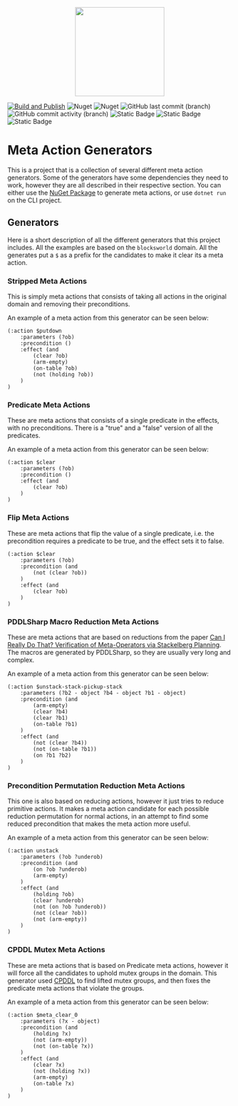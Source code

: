 <p align="center">
    <img src="https://github.com/kris701/MetaActionGenerators/assets/22596587/1e293720-ce6e-4db6-a8f1-ecbe115362ce" width="200" height="200" />
</p>

[![Build and Publish](https://github.com/kris701/MetaActionGenerators/actions/workflows/dotnet-desktop.yml/badge.svg)](https://github.com/kris701/MetaActionGenerators/actions/workflows/dotnet-desktop.yml)
![Nuget](https://img.shields.io/nuget/v/MetaActionGenerators)
![Nuget](https://img.shields.io/nuget/dt/MetaActionGenerators)
![GitHub last commit (branch)](https://img.shields.io/github/last-commit/kris701/MetaActionGenerators/main)
![GitHub commit activity (branch)](https://img.shields.io/github/commit-activity/m/kris701/MetaActionGenerators)
![Static Badge](https://img.shields.io/badge/Platform-Windows-blue)
![Static Badge](https://img.shields.io/badge/Platform-Linux-blue)
![Static Badge](https://img.shields.io/badge/Framework-dotnet--8.0-green)

# Meta Action Generators
This is a project that is a collection of several different meta action generators.
Some of the generators have some dependencies they need to work, however they are all described in their respective section.
You can either use the [NuGet Package](https://www.nuget.org/packages/MetaActionGenerators/) to generate meta actions, or use `dotnet run` on the CLI project.

## Generators
Here is a short description of all the different generators that this project includes.
All the examples are based on the `blocksworld` domain.
All the generates put a `$` as a prefix for the candidates to make it clear its a meta action.

### Stripped Meta Actions
This is simply meta actions that consists of taking all actions in the original domain and removing their preconditions.

An example of a meta action from this generator can be seen below:
```
(:action $putdown
	:parameters (?ob)
	:precondition ()
	:effect (and 
		(clear ?ob) 
		(arm-empty) 
		(on-table ?ob) 
        (not (holding ?ob))
	)
)
```

### Predicate Meta Actions
These are meta actions that consists of a single predicate in the effects, with no preconditions.
There is a "true" and a "false" version of all the predicates.

An example of a meta action from this generator can be seen below:
```
(:action $clear
	:parameters (?ob)
	:precondition ()
	:effect (and 
		(clear ?ob)
	)
)
```

### Flip Meta Actions
These are meta actions that flip the value of a single predicate, i.e. the precondition requires a predicate to be true, and the effect sets it to false.

```
(:action $clear
	:parameters (?ob)
	:precondition (and
		(not (clear ?ob))
	)
	:effect (and 
		(clear ?ob)
	)
)
```

### PDDLSharp Macro Reduction Meta Actions
These are meta actions that are based on reductions from the paper [Can I Really Do That? Verification of Meta-Operators via Stackelberg Planning](https://doi.org/10.24963/ijcai.2023/602).
The macros are generated by PDDLSharp, so they are usually very long and complex.

An example of a meta action from this generator can be seen below:

```
(:action $unstack-stack-pickup-stack
	:parameters (?b2 - object ?b4 - object ?b1 - object)
	:precondition (and
		(arm-empty)
		(clear ?b4)
		(clear ?b1)
		(on-table ?b1)
	)
	:effect (and
		(not (clear ?b4))
		(not (on-table ?b1))
		(on ?b1 ?b2)
	)
)
```

### Precondition Permutation Reduction Meta Actions
This one is also based on reducing actions, however it just tries to reduce primitive actions.
It makes a meta action candidate for each possible reduction permutation for normal actions, in an attempt to find some reduced precondition that makes the meta action more useful.

An example of a meta action from this generator can be seen below:
```
(:action unstack
	:parameters (?ob ?underob)
	:precondition (and 
		(on ?ob ?underob) 
		(arm-empty)
	)
	:effect (and 
		(holding ?ob) 
		(clear ?underob)
        (not (on ?ob ?underob)) 
		(not (clear ?ob)) 
		(not (arm-empty))
	)
)
```

### CPDDL Mutex Meta Actions
These are meta actions that is based on Predicate meta actions, however it will force all the candidates to uphold mutex groups in the domain.
This generator used [CPDDL](https://gitlab.com/danfis/cpddl) to find lifted mutex groups, and then fixes the predicate meta actions that violate the groups.

An example of a meta action from this generator can be seen below:
```
(:action $meta_clear_0
	:parameters (?x - object)
	:precondition (and
		(holding ?x)
		(not (arm-empty))
		(not (on-table ?x))
	)
	:effect (and
		(clear ?x)
		(not (holding ?x))
		(arm-empty)
		(on-table ?x)
	)
)
```
